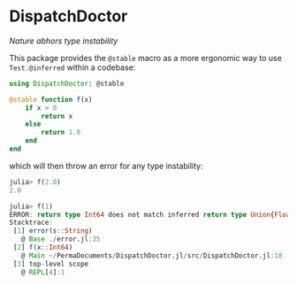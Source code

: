 # DispatchDoctor

*Nature abhors type instability*

This package provides the `@stable` macro
as a more ergonomic way to use `Test.@inferred`
within a codebase:

```julia
using DispatchDoctor: @stable

@stable function f(x)
    if x > 0
        return x
    else
        return 1.0
    end
end
```

which will then throw an error for
any type instability:

```julia
julia> f(2.0)
2.0

julia> f(1)
ERROR: return type Int64 does not match inferred return type Union{Float64, Int64}
Stacktrace:
 [1] error(s::String)
   @ Base ./error.jl:35
 [2] f(x::Int64)
   @ Main ~/PermaDocuments/DispatchDoctor.jl/src/DispatchDoctor.jl:18
 [3] top-level scope
   @ REPL[4]:1
```
